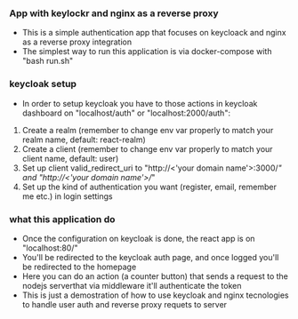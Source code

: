 ### App with keylockr and nginx as a reverse proxy ###

- This is a simple authentication app that focuses on keycloack and nginx as a reverse proxy integration
- The simplest way to run this application is via docker-compose with "bash run.sh"

### keycloak setup ###

- In order to setup keycloak you have to those actions in keycloak dashboard on "localhost/auth" or "localhost:2000/auth":

1) Create a realm (remember to change env var properly to match your realm name, default: react-realm)
2) Create a client (remember to change env var properly to match your client name, default: user)
3) Set up client valid_redirect_uri to "http://<'your domain name'>:3000/*" and "http://<'your domain name'>/*"
4) Set up the kind of authentication you want (register, email, remember me etc.) in login settings

### what this application do ###

- Once the configuration on keycloak is done, the react app is on "localhost:80/"
- You'll be redirected to the keycloak auth page, and once logged you'll be redirected to the homepage
- Here you can do an action (a counter button) that sends a request to the nodejs serverthat via middleware it'll authenticate the token
- This is just a demostration of how to use keycloak and nginx tecnologies to handle user auth and reverse proxy requets to server
